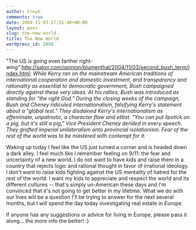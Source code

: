 ```yaml
---
author: troyh
comments: true
date: 2004-11-03 17:51:40+00:00
layout: post
slug: the-new-world
title: The New World
wordpress_id: 2898
---
```


"The US is going even farther right-wing":http://salon.com/opinion/blumenthal/2004/11/03/second_bush_term/index.html: _While Kerry ran on the mainstream American traditions of international cooperation and domestic investment, and transparency and rationality as essential to democratic government, Bush campaigned directly against these very ideas. At his rallies, Bush was introduced as standing for "the right God." During the closing weeks of the campaign, Bush and Cheney ridiculed internationalism, falsifying Kerry's statement about a "global test." They disdained Kerry's internationalism as effeminate, unpatriotic, a character flaw and elitist. "You can put lipstick on a pig, but it's still a pig," Vice President Cheney derided in every speech. They grafted imperial unilateralism onto provincial isolationism. Fear of the rest of the world was to be mastered with contempt for it._

Waking up today I feel like the US just turned a corner and is headed down a dark alley. I feel much like I remember feeling on 9/11: the fear and uncertainty of a new world. I do not want to have kids and raise them in a country that rejects logic and rational thought in favor of irrational ideology. I don't want to raise kids fighting against the US mentality of hatred for the rest of the world. I want my kids to appreciate and respect the world and its different cultures -- that's simply un-American these days and I'm convinced that it's not going to get better in my lifetime. What we do with our lives will be a question I'll be trying to answer for the next several months, but I will spend the day today investigating real estate in Europe.

If anyone has any suggestions or advice for living in Europe, please pass it along... the more info the better! :)
